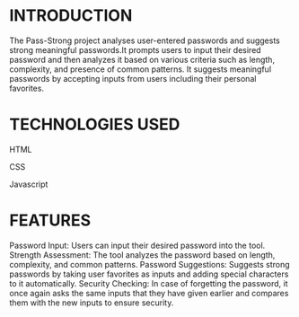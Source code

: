 

# INTRODUCTION

The Pass-Strong project analyses user-entered passwords and suggests strong meaningful passwords.It prompts users to input their desired password and then analyzes it based on various criteria such as length, complexity, and presence of common patterns. It suggests meaningful passwords by accepting inputs from users including their personal favorites.


# TECHNOLOGIES USED

HTML

CSS

Javascript


# FEATURES

Password Input: Users can input their desired password into the tool.
Strength Assessment: The tool analyzes the password based on length, complexity, and common patterns.
Password Suggestions: Suggests strong passwords by taking user favorites as inputs and adding special characters to it automatically.
Security Checking: In case of forgetting the password, it once again asks the same inputs that they have given earlier and compares them with the new inputs to ensure security.


